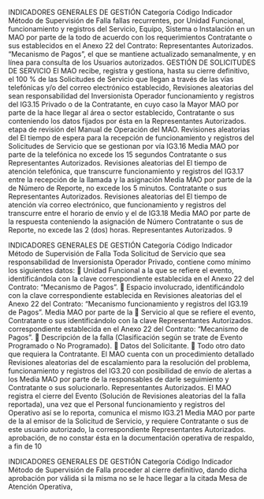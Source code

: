 INDICADORES GENERALES DE GESTIÓN
Categoría
Código Indicador Método de Supervisión
de Falla
fallas recurrentes, por Unidad Funcional, funcionamiento y registros del
Servicio, Equipo, Sistema o Instalación en un MAO por parte de la
todo de acuerdo con los requerimientos Contratante o sus
establecidos en el Anexo 22 del Contrato: Representantes Autorizados.
“Mecanismo de Pagos”, el que se mantiene
actualizado semanalmente, y en línea para
consulta de los Usuarios autorizados.
GESTIÓN DE SOLICITUDES DE SERVICIO
El MAO recibe, registra y gestiona, hasta su
cierre definitivo, el 100 % de las Solicitudes de
Servicio que llegan a través de las vías
telefónicas y/o del correo electrónico establecido, Revisiones aleatorias del
sean responsabilidad del Inversionista Operador funcionamiento y registros del
IG3.15 Privado o de la Contratante, en cuyo caso la Mayor MAO por parte de la
hace llegar al área o sector establecido, Contratante o sus
conteniendo los datos fijados por ésta en la Representantes Autorizados.
etapa de revisión del Manual de Operación del
MAO.
Revisiones aleatorias del
El tiempo de espera para la recepción de
funcionamiento y registros del
Solicitudes de Servicio que se gestionan por vía
IG3.16 Media MAO por parte de la
telefónica no excede los 15 segundos
Contratante o sus
Representantes Autorizados.
Revisiones aleatorias del
El tiempo de atención telefónica, que transcurre funcionamiento y registros del
IG3.17 entre la recepción de la llamada y la asignación Media MAO por parte de la
de Número de Reporte, no excede los 5 minutos. Contratante o sus
Representantes Autorizados.
Revisiones aleatorias del
El tiempo de atención vía correo electrónico, que
funcionamiento y registros del
transcurre entre el horario de envío y el de
IG3.18 Media MAO por parte de la
respuesta conteniendo la asignación de Número
Contratante o sus
de Reporte, no excede las 2 (dos) horas.
Representantes Autorizados.
9

INDICADORES GENERALES DE GESTIÓN
Categoría
Código Indicador Método de Supervisión
de Falla
Toda Solicitud de Servicio que sea
responsabilidad de Inversionista Operador
Privado, contiene como mínimo los siguientes
datos:
 Unidad Funcional a la que se refiere el
evento, identificándola con la clave
correspondiente establecida en el Anexo
22 del Contrato: “Mecanismo de
Pagos”.
 Espacio involucrado, identificándolo con
la clave correspondiente establecida en Revisiones aleatorias del
el Anexo 22 del Contrato: “Mecanismo funcionamiento y registros del
IG3.19 de Pagos”. Media MAO por parte de la
 Servicio al que se refiere el evento, Contratante o sus
identificándolo con la clave Representantes Autorizados.
correspondiente establecida en el Anexo
22 del Contrato: “Mecanismo de
Pagos”.
 Descripción de la falla (Clasificación
según se trate de Evento Programado o
No Programado).
 Datos del Solicitante.
 Todo otro dato que requiera la
Contratante.
El MAO cuenta con un procedimiento detallado Revisiones aleatorias del
de escalamiento para la resolución del problema, funcionamiento y registros del
IG3.20 con posibilidad de envío de alertas a los Media MAO por parte de la
responsables de darle seguimiento y Contratante o sus
solucionarlo. Representantes Autorizados.
El MAO registra el cierre del Evento (Solución de
Revisiones aleatorias del
la falla reportada), una vez que el Personal
funcionamiento y registros del
Operativo así se lo reporta, comunica el mismo
IG3.21 Media MAO por parte de la
al emisor de la Solicitud de Servicio, y requiere
Contratante o sus
de este usuario autorizado, la correspondiente
Representantes Autorizados.
aprobación, de no constar ésta en la
documentación operativa de respaldo, a fin de
10

INDICADORES GENERALES DE GESTIÓN
Categoría
Código Indicador Método de Supervisión
de Falla
proceder al cierre definitivo, dando dicha
aprobación por válida si la misma no se le hace
llegar a la citada Mesa de Atención Operativa,
